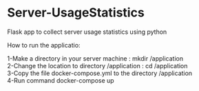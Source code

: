# Server-UsageStatistics
Flask app to collect server usage statistics using python

How to run the applicatio:

1-Make a directory in your server machine : mkdir /application   
2-Change the location to directory /application : cd /application   
3-Copy the file docker-compose.yml to the directory /application   
4-Run command docker-compose up   



  
